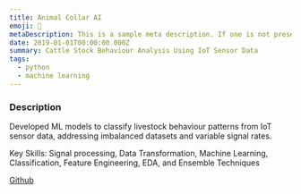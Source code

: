 ```yaml
---
title: Animal Collar AI
emoji: 🐐
metaDescription: This is a sample meta description. If one is not present in your page/project's front matter, the default metadata.desciption will be used instead.
date: 2019-01-01T00:00:00.000Z
summary: Cattle Stock Behaviour Analysis Using IoT Sensor Data
tags:
  - python
  - machine learning
---
```


### Description

Developed ML models to classify livestock behaviour patterns from IoT sensor data, addressing imbalanced
datasets and variable signal rates.

Key Skills: Signal processing, Data Transformation, Machine Learning, Classification, Feature Engineering,
EDA, and Ensemble Techniques

[Github](https://github.com/SharathRajMohan/AnimalCollarAI)
